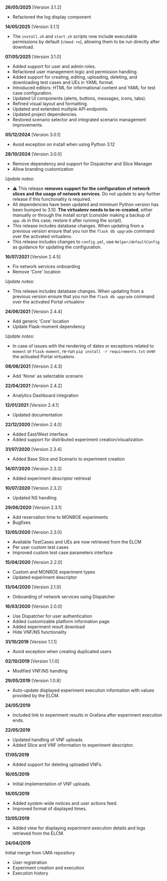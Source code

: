 **26/05/2025** [Version 3.1.2]  
 - Refactored the log display component

**14/05/2025** [Version 3.1.1]  
 - The `install.sh` and `start.sh` scripts now include executable permissions by default (`chmod +x`), allowing them to be run directly after download.

**07/05/2025** [Version 3.1.0]
 - Added support for user and admin roles.
 - Refactored user management logic and permission handling.
 - Added support for creating, editing, uploading, deleting, and downloading test cases and UEs in YAML format.
 - Introduced editors: HTML for informational content and YAML for test case configuration.
 - Updated UI components (alerts, buttons, messages, icons, tabs).
 - Refined visual layout and formatting.
 - Updated and extended multiple API endpoints.
 - Updated project dependencies.
 - Restored scenario selector and integrated scenario management improvements.

**05/12/2024** [Version 3.0.1]

- Avoid exception on install when using Python 3.12

**28/10/2024** [Version 3.0.0]

 - Remove dependency and support for Dispatcher and Slice Manager
 - Allow branding customization

*Update notes*:
 - ⚠ This release **removes support for the configuration of network slices and the usage of network services**. Do not
   update to any further release if this functionality is required.
 - All dependencies have been updated and minimum Python version has been bumped to 3.10. **The virtualenv needs to be
   re-created**, either manually or through the install script (consider making a backup of `app.db` in this case,
   restore it after running the script).
 - This release includes database changes. When updating from a previous version ensure that you
   run the `flask db upgrade` command over the activated virtualenv.
 - This release includes changes to `config.yml`, use `Helper/defaultConfig` as guidance for updating the configuration.

**16/07/2021** [Version 2.4.5]

 - Fix network services onboarding
 - Remove 'Core' location

*Update notes*:
- This release includes database changes. When updating from a previous version ensure that you
run the `flask db upgrade` command over the activated Portal virtualenv

**24/06/2021** [Version 2.4.4]

 - Add generic 'Core' location
 - Update Flask-moment dependency

*Update notes*:
- In case of issues with the rendering of dates or exceptions related to `moment` or `Flask-moment`,
re-run `pip install -r requirements.txt` over the activated Portal virtualenv.

**08/06/2021** [Version 2.4.3]

 - Add 'None' as selectable scenario

**22/04/2021** [Version 2.4.2]

 - Analytics Dashboard integration

**12/01/2021** [Version 2.4.1]

 - Updated documentation

**22/12/2020** [Version 2.4.0]

 - Added East/West interface
 - Added support for distributed experiment creation/visualization

**31/07/2020** [Version 2.3.4]

 - Added Base Slice and Scenario to experiment creation

**14/07/2020** [Version 2.3.3]

 - Added experiment descriptor retrieval

**10/07/2020** [Version 2.3.2]

 - Updated NS handling

**29/06/2020** [Version 2.3.1]

 - Add reservation time to MONROE experiments
 - Bugfixes

**13/05/2020** [Version 2.3.0]

 - Available TestCases and UEs are now retrieved from the ELCM
 - Per user custom test cases
 - Improved custom test case parameters interface

**15/04/2020** [Version 2.2.0]

 - Custom and MONROE experiment types
 - Updated experiment descriptor

**13/04/2020** [Version 2.1.0]

 - Onboarding of network services using Dispatcher

**16/03/2020** [Version 2.0.0]

 - Use Dispatcher for user authentication
 - Added customizable platform information page
 - Added experiment result download
 - Hide VNF/NS functionality

**31/10/2019** [Version 1.1.1]

 - Avoid exception when creating duplicated users

**02/10/2019** [Version 1.1.0]

 - Modified VNF/NS handling

**29/05/2019** [Version 1.0.8]

 - Auto-update displayed experiment execution information with values provided by the ELCM.

**24/05/2019**

 - Included link to experiment results in Grafana after experiment execution ends.

**22/05/2019**

 - Updated handling of VNF uploads.
 - Added Slice and VNF information to experiment descriptor.

**17/05/2019**

 - Added support for deleting uploaded VNFs.

**16/05/2019**

 - Initial implementation of VNF uploads.

**14/05/2019**

 - Added system-wide notices and user actions feed.
 - Improved format of displayed times.

**13/05/2019**

 - Added view for displaying experiment execution details and logs retrieved from the ELCM.

**24/04/2019**

Initial merge from UMA repository

 - User registration
 - Experiment creation and execution
 - Execution history
